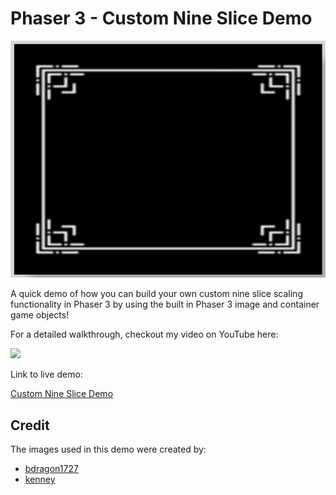 # Phaser 3 - Custom Nine Slice Demo

![demo](docs/example.gif)

A quick demo of how you can build your own custom nine slice scaling functionality in Phaser 3 by using the built in Phaser 3 image and container game objects!

For a detailed walkthrough, checkout my video on YouTube here:

[<img src="https://i.ytimg.com/vi/NIXDMdpLGMo/hqdefault.jpg">](https://youtu.be/NIXDMdpLGMo "Phaser 3 Nine-Slice Game Object: Say Goodbye to Image Distortions!")

Link to live demo:

[Custom Nine Slice Demo](https://devshareacademy.github.io/code-examples-from-my-video-content/phaser-3/3.60/custom-nine-slice/index.html)

## Credit

The images used in this demo were created by:

- [bdragon1727](https://bdragon1727.itch.io/border-and-panels-menu-part-1)
- [kenney](https://www.kenney.nl/assets/ui-pack-space-expansion)
